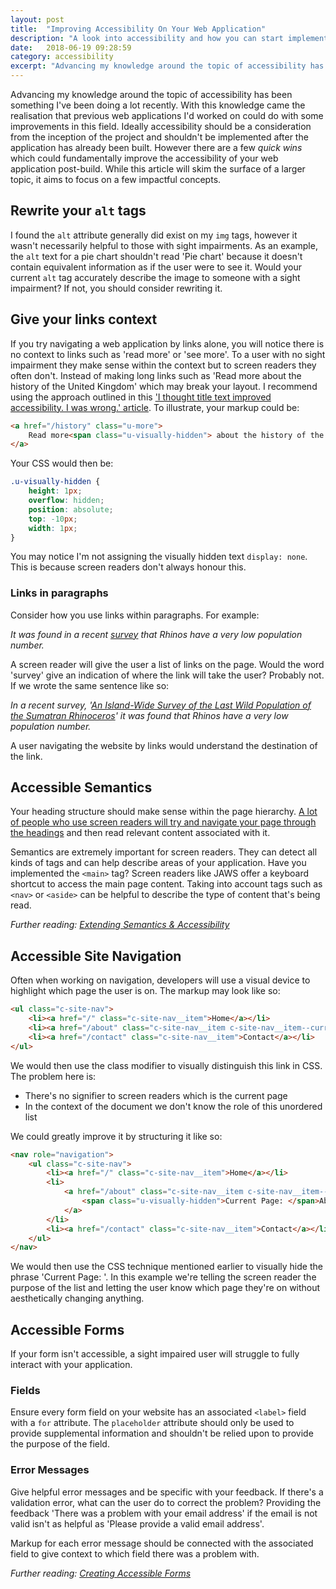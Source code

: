 ```yaml
---
layout: post
title:  "Improving Accessibility On Your Web Application"
description: "A look into accessibility and how you can start implementing it on a practical level"
date:   2018-06-19 09:28:59
category: accessibility
excerpt: "Advancing my knowledge around the topic of accessibility has been something I've been doing a lot recently. With this knowledge came the realisation that previous web applications I'd worked on could do with some improvements in this field. However there are a few quick wins which could fundamentally improve the accessibility of your web application post-build."
---
```


Advancing my knowledge around the topic of accessibility has been something I've been doing a lot recently. With this knowledge came the realisation that previous web applications I'd worked on could do with some improvements in this field. Ideally accessibility should be a consideration from the inception of the project and shouldn't be implemented after the application has already been built. However there are a few *quick wins* which could fundamentally improve the accessibility of your web application post-build. While this article will skim the surface of a larger topic, it aims to focus on a few impactful concepts.

## Rewrite your `alt` tags

I found the `alt` attribute generally did exist on my `img` tags, however it wasn't necessarily helpful to those with sight impairments. As an example, the `alt` text for a pie chart shouldn't read 'Pie chart' because it doesn't contain equivalent information as if the user were to see it. Would your current `alt` tag accurately describe the image to someone with a sight impairment? If not, you should consider rewriting it.

## Give your links context

If you try navigating a web application by links alone, you will notice there is no context to links such as 'read more' or 'see more'. To a user with no sight impairment they make sense within the context but to screen readers they often don't. Instead of making long links such as 'Read more about the history of the United Kingdom' which may break your layout. I recommend using the approach outlined in this ['I thought title text improved accessibility. I was wrong.' article](https://silktide.com/i-thought-title-text-improved-accessibility-i-was-wrong/). To illustrate, your markup could be:

```html
<a href="/history" class="u-more">
	Read more<span class="u-visually-hidden"> about the history of the United Kingdom</span>
</a>
```

Your CSS would then be:

```css
.u-visually-hidden {
	height: 1px;
	overflow: hidden;
	position: absolute;
	top: -10px;
	width: 1px;
}
```

You may notice I'm not assigning the visually hidden text `display: none`. This is because screen readers don't always honour this.

### Links in paragraphs

Consider how you use links within paragraphs. For example:

*It was found in a recent [survey](http://journals.plos.org/plosone/article?id=10.1371/journal.pone.0136643) that Rhinos have a very low population number.*

A screen reader will give the user a list of links on the page. Would the word 'survey' give an indication of where the link will take the user? Probably not. If we wrote the same sentence like so:

*In a recent survey, '[An Island-Wide Survey of the Last Wild Population of the Sumatran Rhinoceros](http://journals.plos.org/plosone/article?id=10.1371/journal.pone.0136643)' it was found that Rhinos have a very low population number.*

A user navigating the website by links would understand the destination of the link.

## Accessible Semantics

Your heading structure should make sense within the page hierarchy. [A lot of people who use screen readers will try and navigate your page through the headings](http://www.heydonworks.com/article/responses-to-the-screen-reader-strategy-survey) and then read relevant content associated with it.

Semantics are extremely important for screen readers. They can detect all kinds of tags and can help describe areas of your application. Have you implemented the `<main>` tag? Screen readers like JAWS offer a keyboard shortcut to access the main page content. Taking into account tags such as `<nav>` or `<aside>` can be helpful to describe the type of content that's being read.

*Further reading: [Extending Semantics & Accessibility](https://learn.shayhowe.com/advanced-html-css/semantics-accessibility/)*

## Accessible Site Navigation

Often when working on navigation, developers will use a visual device to highlight which page the user is on. The markup may look like so:

```html
<ul class="c-site-nav">
	<li><a href="/" class="c-site-nav__item">Home</a></li>
	<li><a href="/about" class="c-site-nav__item c-site-nav__item--current">About</a></li>
	<li><a href="/contact" class="c-site-nav__item">Contact</a></li>
</ul>
```

We would then use the class modifier to visually distinguish this link in CSS. The problem here is:

* There's no signifier to screen readers which is the current page
* In the context of the document we don't know the role of this unordered list

We could greatly improve it by structuring it like so:

```html
<nav role="navigation">
	<ul class="c-site-nav">
		<li><a href="/" class="c-site-nav__item">Home</a></li>
		<li>
			<a href="/about" class="c-site-nav__item c-site-nav__item--current">
				<span class="u-visually-hidden">Current Page: </span>About
			</a>
		</li>
		<li><a href="/contact" class="c-site-nav__item">Contact</a></li>
	</ul>
</nav>
```

We would then use the CSS technique mentioned earlier to visually hide the phrase 'Current Page: '. In this example we're telling the screen reader the purpose of the list and letting the user know which page they're on without aesthetically changing anything.

## Accessible Forms

If your form isn't accessible, a sight impaired user will struggle to fully interact with your application.

### Fields

Ensure every form field on your website has an associated `<label>` field with a `for` attribute. The `placeholder` attribute should only be used to provide supplemental information and shouldn't be relied upon to provide the purpose of the field.

### Error Messages

Give helpful error messages and be specific with your feedback. If there's a validation error, what can the user do to correct the problem? Providing the feedback 'There was a problem with your email address' if the email is not valid isn't as helpful as 'Please provide a valid email address'.

Markup for each error message should be connected with the associated field to give context to which field there was a problem with.

*Further reading: [Creating Accessible Forms](https://webaim.org/techniques/forms/)*
